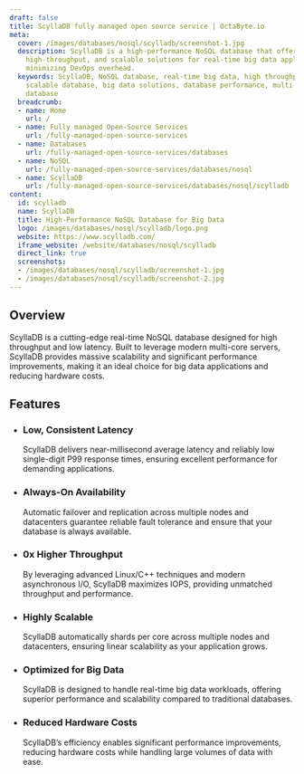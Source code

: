 ```yaml
---
draft: false
title: ScyllaDB fully managed open source service | OctaByte.io
meta:
  cover: /images/databases/nosql/scylladb/screenshot-1.jpg
  description: ScyllaDB is a high-performance NoSQL database that offers low-latency,
    high-throughput, and scalable solutions for real-time big data applications, while
    minimizing DevOps overhead.
  keywords: ScyllaDB, NoSQL database, real-time big data, high throughput, low latency,
    scalable database, big data solutions, database performance, multi-core server
    database
  breadcrumb:
  - name: Home
    url: /
  - name: Fully managed Open-Source Services
    url: /fully-managed-open-source-services
  - name: Databases
    url: /fully-managed-open-source-services/databases
  - name: NoSQL
    url: /fully-managed-open-source-services/databases/nosql
  - name: ScyllaDB
    url: /fully-managed-open-source-services/databases/nosql/scylladb
content:
  id: scylladb
  name: ScyllaDB
  title: High-Performance NoSQL Database for Big Data
  logo: /images/databases/nosql/scylladb/logo.png
  website: https://www.scylladb.com/
  iframe_website: /website/databases/nosql/scylladb
  direct_link: true
  screenshots:
  - /images/databases/nosql/scylladb/screenshot-1.jpg
  - /images/databases/nosql/scylladb/screenshot-2.jpg
---
```


## Overview

ScyllaDB is a cutting-edge real-time NoSQL database designed for high throughput and low latency. Built to leverage modern multi-core servers, ScyllaDB provides massive scalability and significant performance improvements, making it an ideal choice for big data applications and reducing hardware costs.

## Features

- ### Low, Consistent Latency

  ScyllaDB delivers near-millisecond average latency and reliably low single-digit P99 response times, ensuring excellent performance for demanding applications.

- ### Always-On Availability

  Automatic failover and replication across multiple nodes and datacenters guarantee reliable fault tolerance and ensure that your database is always available.

- ### 0x Higher Throughput

  By leveraging advanced Linux/C++ techniques and modern asynchronous I/O, ScyllaDB maximizes IOPS, providing unmatched throughput and performance.

- ### Highly Scalable

  ScyllaDB automatically shards per core across multiple nodes and datacenters, ensuring linear scalability as your application grows.

- ### Optimized for Big Data

  ScyllaDB is designed to handle real-time big data workloads, offering superior performance and scalability compared to traditional databases.

- ### Reduced Hardware Costs

  ScyllaDB’s efficiency enables significant performance improvements, reducing hardware costs while handling large volumes of data with ease.